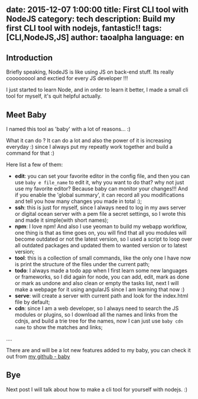 date: 2015-12-07 1:00:00
title: First CLI tool with NodeJS
category: tech 
description: Build my first CLI tool with nodejs, fantastic!!
tags: [CLI,NodeJS,JS] 
author: taoalpha
language: en
---

## Introduction

Briefly speaking, NodeJS is like using JS on back-end stuff. Its really cooooooool and exctied for every JS developer !!!

I just started to learn Node, and in order to learn it better, I made a small cli tool for myself, it's quit helpful actually.

## Meet Baby

I named this tool as 'baby' with a lot of reasons... :)

What it can do ? It can do a lot and also the power of it is increasing everyday :) since I always put my repeatly work together and build a command for that :)

Here list a few of them:

- **edit**: you can set your favorite editor in the config file, and then you can use `baby e file_name` to edit it, why you want to do that? why not just use my favorite editor? Because baby can monitor your changes!!! And if you enable the 'global summary', it can record all you modifications and tell you how many changes you made in total :);
- **ssh**: this is just for myself, since I always need to log in my aws server or digital ocean server with a pem file a secret settings, so I wrote this and made it simple(with short names);
- **npm**: I love npm! And also I use yeoman to build my webapp workflow, one thing is that as time goes on, you will find that all you modules will become outdated or not the latest version, so I used a script to loop over all outdated packages and updated them to wanted version or to latest version;
- **tool**: this is a collection of small commands, like the only one I have now is print the structure of the files under the current path;
- **todo**: I always made a todo app when I first learn some new languages or frameworks, so I did again for node, you can add, edit, mark as done or mark as undone and also clean or empty the tasks list, next I will make a webpage for it using angularJS since I am learning that now :)
- **serve**: will create a server with current path and look for the index.html file by default;
- **cdn**: since I am a web developer, so I always need to search the JS modules or plugins, so I download all the names and links from the cdnjs, and build a trie tree for the names, now I can just use `baby cdn name` to show the matches and links;

....

There are and will be a lot new features added to my baby, you can check it out from [my github - baby](https://github.com/taoalpha/baby)

## Bye

Next post I will talk about how to make a cli tool for yourself with nodejs. :)

